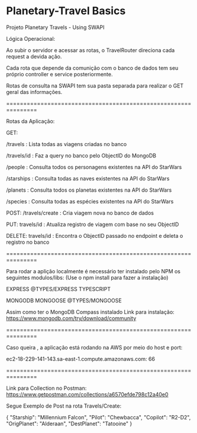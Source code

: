 # Planetary-Travel Basics

Projeto Planetary Travels - Using SWAPI

Lógica Operacional:

Ao subir o servidor e acessar as rotas, o TravelRouter direciona cada request a devida ação.

Cada rota que depende da comunição com o banco de dados tem seu próprio controller e service posteriormente.

Rotas de consulta na SWAPI tem sua pasta separada para realizar o GET geral das informações.

===============================================================

Rotas da Aplicação:

GET:

/travels : Lista todas as viagens criadas no banco

/travels/id : Faz a query no banco pelo ObjectID do MongoDB

/people : Consulta todos os personagens existentes na API do StarWars

/starships : Consulta todas as naves existentes na API do StarWars

/planets : Consulta todos os planetas existentes na API do StarWars

/species : Consulta todas as espécies existentes na API do StarWars

POST:
/travels/create : Cria viagem nova no banco de dados

PUT:
travels/id : Atualiza registro de viagem com base no seu ObjectID

DELETE:
travels/id : Encontra o ObjectID passado no endpoint e deleta o registro no banco

===============================================================

Para rodar a aplição localmente é necessário ter instalado pelo NPM os seguintes modulos/libs:
(Use o npm install para fazer a instalação)

EXPRESS
@TYPES/EXPRESS
TYPESCRIPT

MONGODB
MONGOOSE
@TYPES/MONGOOSE

Assim como ter o MongoDB Compass instalado
Link para instalação: https://www.mongodb.com/try/download/community

===============================================================

Caso queira , a aplicação está rodando na AWS por meio do host e port:

ec2-18-229-141-143.sa-east-1.compute.amazonaws.com: 66

===============================================================

Link para Collection no Postman:
https://www.getpostman.com/collections/a6570efde798c12a40e0

Segue Exemplo de Post na rota Travels/Create:

{
"Starship": "Millennium Falcon",
"Pilot": "Chewbacca",
"Copilot": "R2-D2",
"OrigPlanet": "Alderaan",
"DestPlanet": "Tatooine"
}
